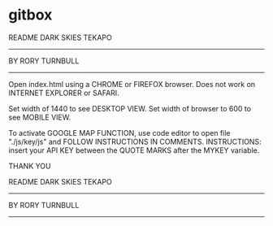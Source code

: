 # gitbox
README DARK SKIES TEKAPO
***********************
BY RORY TURNBULL
***********************


Open index.html using a CHROME or FIREFOX browser. Does not work on INTERNET EXPLORER or SAFARI.


Set width of 1440 to see DESKTOP VIEW.
Set width of browser to 600 to see MOBILE VIEW.

To activate GOOGLE MAP FUNCTION, use code editor to open file "./js/key/js" and FOLLOW INSTRUCTIONS IN COMMENTS.
INSTRUCTIONS: insert your API KEY between the QUOTE MARKS after the MYKEY variable.


THANK YOU

README DARK SKIES TEKAPO
***********************
BY RORY TURNBULL
***********************
